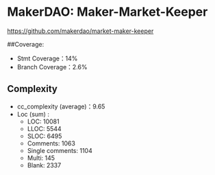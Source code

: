 # MakerDAO: Maker-Market-Keeper

https://github.com/makerdao/market-maker-keeper

##Coverage:

* Stmt Coverage：14%
* Branch Coverage：2.6%

## Complexity

* cc_complexity (average)：9.65
* Loc (sum) :   
  * LOC: 10081
  * LLOC: 5544
  *  SLOC: 6495
  * Comments: 1063
  *  Single comments: 1104
  * Multi: 145
  * Blank: 2337

